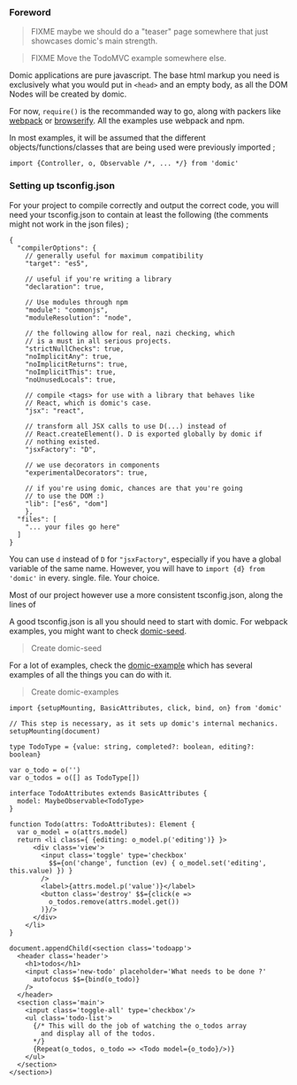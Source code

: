 
### Foreword

> FIXME maybe we should do a "teaser" page somewhere that just
> showcases domic's main strength.

> FIXME Move the TodoMVC example somewhere else.

Domic applications are pure javascript. The base html markup you need is
exclusively what you would put in `<head>` and an empty body, as all the
DOM Nodes will be created by domic.

For now, `require()` is the recommanded way to go, along with packers like
[webpack](https://webpack.github.io/) or [browserify](http://browserify.org/).
All the examples use webpack and npm.

In most examples, it will be assumed that the different objects/functions/classes
that are being used were previously imported ;

```tsx
import {Controller, o, Observable /*, ... */} from 'domic'
```

### Setting up tsconfig.json

For your project to compile correctly and output the correct code, you will
need your tsconfig.json to contain at least the following (the comments
might not work in the json files) ;

```tsx
{
  "compilerOptions": {
    // generally useful for maximum compatibility
    "target": "es5",

    // useful if you're writing a library
    "declaration": true,

    // Use modules through npm
    "module": "commonjs",
    "moduleResolution": "node",

    // the following allow for real, nazi checking, which
    // is a must in all serious projects.
    "strictNullChecks": true,
    "noImplicitAny": true,
    "noImplicitReturns": true,
    "noImplicitThis": true,
    "noUnusedLocals": true,

    // compile <tags> for use with a library that behaves like
    // React, which is domic's case.
    "jsx": "react",

    // transform all JSX calls to use D(...) instead of
    // React.createElement(). D is exported globally by domic if
    // nothing existed.
    "jsxFactory": "D",

    // we use decorators in components
    "experimentalDecorators": true,

    // if you're using domic, chances are that you're going
    // to use the DOM :)
    "lib": ["es6", "dom"]
    },
  "files": [
    "... your files go here"
  ]
}
```

You can use `d` instead of `D` for `"jsxFactory"`, especially if you have
a global variable of the same name. However, you will have to `import {d} from 'domic'`
in every. single. file. Your choice.

Most of our project however use a more consistent tsconfig.json, along the lines of

A good tsconfig.json is all you should need to start with domic. For webpack
examples, you might want to check [domic-seed](https://github.com/domicjs/domic-seed).

> Create domic-seed

For a lot of examples, check the [domic-example](https://github.com/domicjs/domic-examples) which
has several examples of all the things you can do with it.

> Create domic-examples


```tsx
import {setupMounting, BasicAttributes, click, bind, on} from 'domic'

// This step is necessary, as it sets up domic's internal mechanics.
setupMounting(document)

type TodoType = {value: string, completed?: boolean, editing?: boolean}

var o_todo = o('')
var o_todos = o([] as TodoType[])

interface TodoAttributes extends BasicAttributes {
  model: MaybeObservable<TodoType>
}

function Todo(attrs: TodoAttributes): Element {
  var o_model = o(attrs.model)
  return <li class={ {editing: o_model.p('editing')} }>
      <div class='view'>
        <input class='toggle' type='checkbox'
          $$={on('change', function (ev) { o_model.set('editing', this.value) }) }
        />
        <label>{attrs.model.p('value')}</label>
        <button class='destroy' $$={click(e =>
          o_todos.remove(attrs.model.get())
        )}/>
      </div>
    </li>
}

document.appendChild(<section class='todoapp'>
  <header class='header'>
    <h1>todos</h1>
    <input class='new-todo' placeholder='What needs to be done ?'
      autofocus $$={bind(o_todo)}
    />
  </header>
  <section class='main'>
    <input class='toggle-all' type='checkbox'/>
    <ul class='todo-list'>
      {/* This will do the job of watching the o_todos array
        and display all of the todos.
      */}
      {Repeat(o_todos, o_todo => <Todo model={o_todo}/>)}
    </ul>
  </section>
</section>)
```
